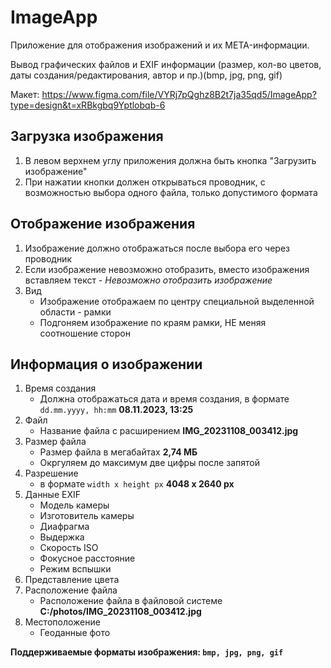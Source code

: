 # ImageApp
Приложение для отображения изображений и их META-информации.

Вывод графических файлов и EXIF информации (размер, кол-во цветов, даты создания/редактирования, автор и пр.)(bmp, jpg, png, gif)

Макет: https://www.figma.com/file/VYRj7pQghz8B2t7ja35qd5/ImageApp?type=design&t=xRBkgbq9Yptlobqb-6

## Загрузка изображения

1. В левом верхнем углу приложения должна быть кнопка "Загрузить изображение"
2. При нажатии кнопки должен открываться проводник, с возможностью выбора одного файла, только допустимого формата

## Отображение изображения

1. Изображение должно отображаться после выбора его через проводник
2. Если изображение невозможно отобразить, вместо изображения вставляем текст - *Невозможно отобразить изображение*
3. Вид
    - Изображение отображаем по центру специальной выделенной области - рамки
    - Подгоняем изображение по краям рамки, НЕ меняя соотношение сторон

## Информация о изображении

1. Время создания
    - Должна отображаться дата и время создания, в формате `dd.mm.yyyy, hh:mm` **08.11.2023, 13:25**
2. Файл
    - Название файла с расширением **IMG_20231108_003412.jpg**
3. Размер файла
    - Размер файла в мегабайтах **2,74 МБ**
    - Окргуляем до максимум две цифры после запятой
4. Разрешение
    - в формате `width x height px` **4048 x 2640 px**
5. Данные EXIF
    - Модель камеры
    - Изготовитель камеры
    - Диафрагма
    - Выдержка
    - Скорость ISO
    - Фокусное расстояние
    - Режим вспышки
6. Представление цвета
7. Расположение файла
    - Расположение файла в файловой системе **C:/photos/IMG_20231108_003412.jpg**
8. Местоположение
    - Геоданные фото 

**Поддерживаемые форматы изображения: `bmp, jpg, png, gif`**
